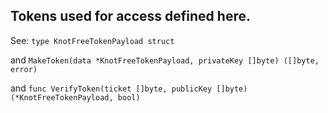 
## Tokens used for access defined here.

See: `type KnotFreeTokenPayload struct`

and `MakeToken(data *KnotFreeTokenPayload, privateKey []byte) ([]byte, error)`

and `func VerifyToken(ticket []byte, publicKey []byte) (*KnotFreeTokenPayload, bool)`



